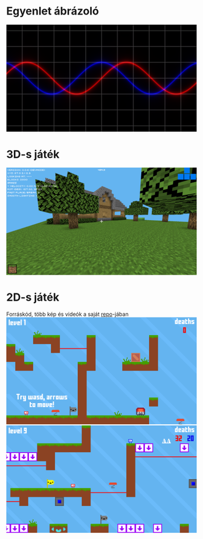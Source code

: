 # Egyenlet ábrázoló
![image](https://github.com/Krist0FF-T/ttk_talentum/blob/main/images/eq_vis_1.png)

# 3D-s játék
![image](https://github.com/Krist0FF-T/ttk_talentum/blob/main/images/3d.png)

# 2D-s játék
Forráskód, több kép és videók a saját [repo](https://github.com/Krist0FF-T/supermuki)-jában
![image](https://github.com/Krist0FF-T/ttk_talentum/blob/main/images/2d_1.png)
![image](https://github.com/Krist0FF-T/ttk_talentum/blob/main/images/2d_2.png)


